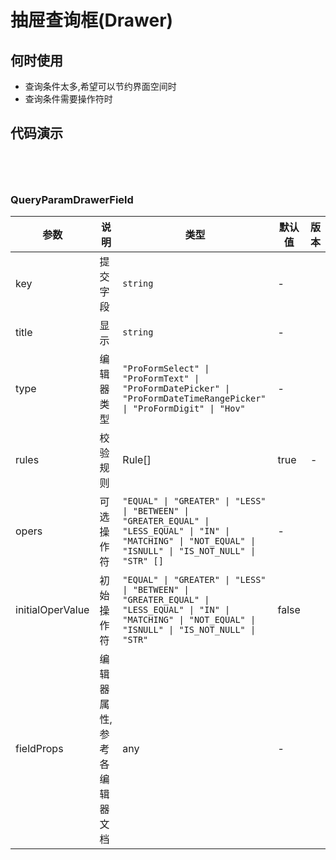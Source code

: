 # 抽屉查询框(Drawer)

## 何时使用

- 查询条件太多,希望可以节约界面空间时
- 查询条件需要操作符时

## 代码演示

<code
  src="../../src/QueryParamDrawer/demos/base.tsx"
  title="基本用法"
  desc="通过 `onChange` 获取查询条件">
</code>

<code
  src="../../src/QueryParamDrawer/demos/protable.tsx"
  title="结合 ProTable 使用"
  desc="通过 `onChange` 获取查询条件">
</code>

<API
  src="../../src/QueryParamDrawer/QueryParamDrawer.tsx">
</API>

### QueryParamDrawerField

| 参数             | 说明                         | 类型                                                                                                                                                           | 默认值 | 版本 |
| ---------------- | ---------------------------- | -------------------------------------------------------------------------------------------------------------------------------------------------------------- | ------ | ---- |
| key              | 提交字段                     | `string`                                                                                                                                                       | -      |      |
| title            | 显示                         | `string`                                                                                                                                                       | -      |      |
| type             | 编辑器类型                   | `"ProFormSelect" \| "ProFormText" \| "ProFormDatePicker" \| "ProFormDateTimeRangePicker" \| "ProFormDigit" \| "Hov"`                                           | -      |      |
| rules            | 校验规则                     | Rule[]                                                                                                                                                         | true   | -    |
| opers            | 可选操作符                   | `"EQUAL" \| "GREATER" \| "LESS" \| "BETWEEN" \| "GREATER_EQUAL" \| "LESS_EQUAL" \| "IN" \| "MATCHING" \| "NOT_EQUAL" \| "ISNULL" \| "IS_NOT_NULL" \| "STR" []` | -      |      |
| initialOperValue | 初始操作符                   | `"EQUAL" \| "GREATER" \| "LESS" \| "BETWEEN" \| "GREATER_EQUAL" \| "LESS_EQUAL" \| "IN" \| "MATCHING" \| "NOT_EQUAL" \| "ISNULL" \| "IS_NOT_NULL" \| "STR"`    | false  |      |
| fieldProps       | 编辑器属性, 参考各编辑器文档 | any                                                                                                                                                            | -      |      |
